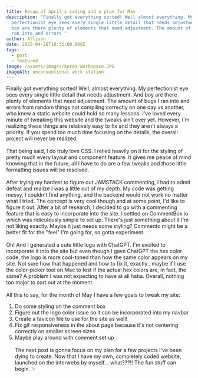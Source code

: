 ```yaml
---
title: Recap of April's coding and a plan for May
description: "Finally got everything sorted! Well almost everything. My
  perfectionist eye sees every single little detail that needs adjustment. And
  boy are there plenty of elements that need adjustment. The amount of bugs I
  ran into and errors "
author: Allison
date: 2025-04-28T10:35:00.000Z
tags:
  - post
  - featured
image: /assets/images/korea-workspace.JPG
imageAlt: unconventional work station
---
```

Finally got everything sorted! Well, almost everything. My perfectionist eye sees every single little detail that needs adjustment. And boy are there plenty of elements that need adjustment. The amount of bugs I ran into and errors from random things not compiling correctly on one day vs another, who knew a static website could hold so many lessons. I've loved every minute of tweaking this website and the tweaks ain't over yet. However, I'm realizing these things are relatively  easy to fix and they aren't always a priority. If you spend too much time focusing on the details, the overall project will never be realized. 
\
\
That being said, I do truly love CSS. I relied heavily on it for the styling of pretty much every layout and component feature. It gives me peace of mind knowing that in the future, all I have to do are a few tweaks and those little formatting issues will be resolved.
\
\
After trying my hardest to figure out JAMSTACK commenting, I had to admit defeat and realize I was a little out of my depth. My code was getting messy, I couldn't find anything, and the backend would not work no matter what I tried. The concept is very cool though and at some point, I'd like to figure it out. After a bit of research, I decided to go with a commenting feature that is easy to incorporate into the site. I settled on CommentBox.io which was ridiculously simple to set up. There's just something about it I'm not liking exactly. Maybe it just needs some styling? Commento might be a better fit for the "feel" I'm going for, so gotta experiment.
\
\
Oh! And I generated a cute little logo with ChatGPT. I'm excited to incorporate it into the site but even though I gave ChatGPT the hex color code, the logo is more cool-toned than how the same color appears on my site. Not sure how that happened and how to fix it, exactly.. maybe if I use the color-picker tool on Mac to test if the actual hex colors are, in fact, the same? A problem I was not expecting to have at all haha. Overall, nothing too major to sort out at the moment.
\
\
All this to say, for the month of May I have a few goals to tweak my site:


1. Do some styling on the comment box
2. Figure out the logo color issue so it can be incorporated into my navbar
3. Create a favicon file to use for the site as well!
4. Fix gif responsiveness in the about page because it's not centering correctly on smaller screen sizes
5. Maybe play around with comment set up
\
\
The next post is gonna focus on my plan for a few projects I've been dying to create. Now that I have my own, completely coded website, launched on the interwebs by myself... what???!! The fun stuff can begin. ✨
